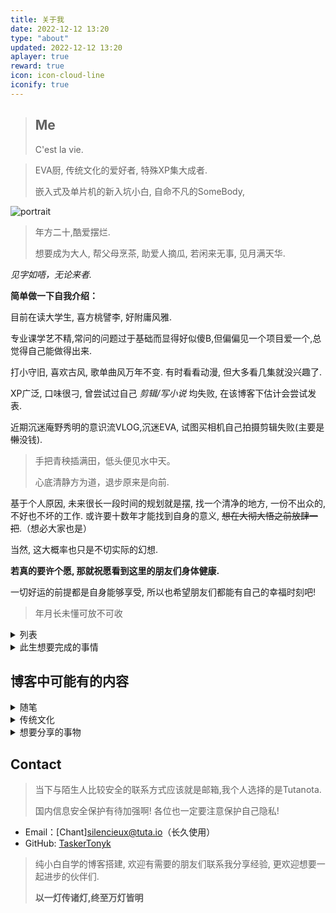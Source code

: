 ```yaml
---
title: 关于我
date: 2022-12-12 13:20
type: "about"
updated: 2022-12-12 13:20
aplayer: true
reward: true
icon: icon-cloud-line
iconify: true
---
```


<meting-js
 id="308168565"
 server="netease"
 type="song"
 theme="#C20C0C">
</meting-js>

> ## Me
>
> C'est la vie.
 
>EVA厨, 传统文化的爱好者, 特殊XP集大成者.
>
> 嵌入式及单片机的新入坑小白, 自命不凡的SomeBody, 

<div class="text-center">
  <div class="site-author-avatar">
    <img src="https://cdn.jsdelivr.net/gh/TaskerTonyk/cdn/about/真嗣.jpg" alt="portrait" title="ID : 云游君">
  </div>
</div>

> 年方二十,酷爱摆烂.
> 
> <span class="heimu">想要成为大人, 帮父母烹茶, 助爱人摘瓜, 若闲来无事, 见月满天华.</span>

_见字如唔，无论来者._

**简单做一下自我介绍：**

目前在读大学生, 喜方桃譬李, 好附庸风雅.

专业课学艺不精,常问的问题过于基础而显得好似傻B,但偏偏见一个项目爱一个,总觉得自己能做得出来.

打小守旧, 喜欢古风, 歌单曲风万年不变. 有时看看动漫, 但大多看几集就没兴趣了. 

XP广泛, 口味很刁, 曾尝试过自己 _剪辑/写小说_ 均失败, 在该博客下估计会尝试发表.

近期沉迷庵野秀明的意识流VLOG,沉迷EVA, 试图买相机自己拍摄剪辑失败(主要是~~懒~~没钱).

> 手把青秧插满田，低头便见水中天。
> 
> 心底清静方为道，退步原来是向前.


基于个人原因, 未来很长一段时间的规划就是摆, 找一个清净的地方, 一份不出众的, 不好也不坏的工作.
或许要十数年才能找到自身的意义, ~~想在大彻大悟之前放肆一把~~.（想必大家也是）

当然, 这大概率也只是不切实际的幻想. 

**若真的要许个愿, 那就祝愿看到这里的朋友们身体健康.** 

一切好运的前提都是自身能够享受, 所以也希望朋友们都能有自己的幸福时刻吧!

> 年月长未懂可放不可收
<details>
<summary>列表</summary>

- 爱好：小说、电影、吃喝、传统文化、 **~~摸鱼~~**
- 喜欢：雪糕、熬夜、~~涩涩~~、EVA、吃瓜
- 讨厌：无意义的争吵、无理智的造神
- 曲风：民谣,古风(以18年前为主)
- 目标：自由游戏 || 自由散步 || 独立书房

![三点几嚟，做撚啊做，饮茶先啦](https://cdn.jsdelivr.net/gh/TaskerTonyk/cdn/about/饮茶先啦.jpg)

~~以及种花种草，养狗养猫，钟情唯一, 平安到老。~~

</details>


<details>
<summary>此生想要完成的事情</summary>

> 这个版基本上几天一变,不愧是我

- [ ] 写一本能够将所有灵感都概括进去的小说
- [ ] 设计一个还算正规的案例
- [ ] 写一首藏有回忆的歌
- [ ] 在乡村老家有一栋按照自己想法建造的房子
- [ ] 成为一个自己不讨厌的、平和的人

</details>

## 博客中可能有的内容
<details>
<summary>随笔</summary>

- 突然的感触
- 胡思乱想
- 对于某件事的记录
- ~~骂人~~
</details>

<details>
<summary>传统文化</summary>

- 自己对于命运的理解
- 中国传统世界观
- 数理与卜算(_纯科普_)
</details>

<details>
<summary>想要分享的事物</summary>

- 动漫
- 电影
- 游戏(我很菜)
</details>

## Contact

>当下与陌生人比较安全的联系方式应该就是邮箱,我个人选择的是Tutanota.
>
>国内信息安全保护有待加强啊! 各位也一定要注意保护自己隐私!
- <span class="iconify-inline" data-icon="ri:mail-line"></span> Email：[Chant]<silencieux@tuta.io>（长久使用）
- <span class="iconify-inline" text="purple-500" data-icon="ri:github-line"></span> GitHub: [TaskerTonyk](https://github.com/TaskerTonyk)

>纯小白自学的博客搭建, 欢迎有需要的朋友们联系我分享经验, 更欢迎想要一起进步的伙伴们.
> 
> **以一灯传诸灯,终至万灯皆明**